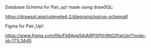 Database Schema for Pair_up! made using drawSQL:

https://drawsql.app/upleveled-2/diagrams/pairup-schema#

Figma for Pair_Up!:

https://www.figma.com/file/Fk8Ayej5AiA6PISPtIr9NO/PairUp!?node-id=17%3A45
